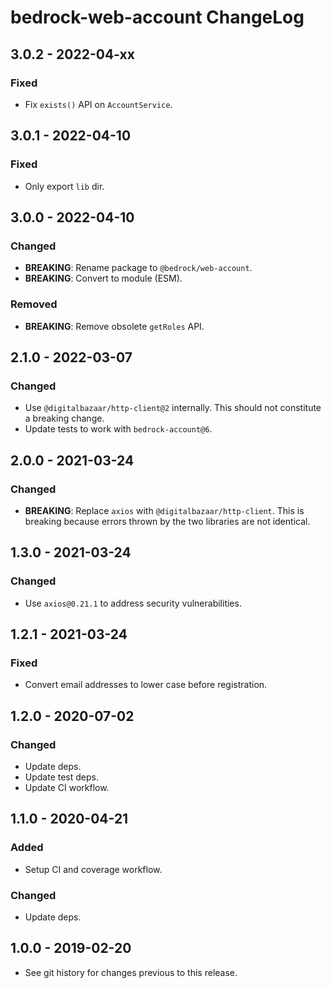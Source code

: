 # bedrock-web-account ChangeLog

## 3.0.2 - 2022-04-xx

### Fixed
- Fix `exists()` API on `AccountService`.

## 3.0.1 - 2022-04-10

### Fixed
- Only export `lib` dir.

## 3.0.0 - 2022-04-10

### Changed
- **BREAKING**: Rename package to `@bedrock/web-account`.
- **BREAKING**: Convert to module (ESM).

### Removed
- **BREAKING**: Remove obsolete `getRoles` API.

## 2.1.0 - 2022-03-07

### Changed
- Use `@digitalbazaar/http-client@2` internally. This should not constitute
  a breaking change.
- Update tests to work with `bedrock-account@6`.

## 2.0.0 - 2021-03-24

### Changed
- **BREAKING**: Replace `axios` with `@digitalbazaar/http-client`. This is
  breaking because errors thrown by the two libraries are not identical.

## 1.3.0 - 2021-03-24

### Changed
- Use `axios@0.21.1` to address security vulnerabilities.

## 1.2.1 - 2021-03-24

### Fixed
- Convert email addresses to lower case before registration.

## 1.2.0 - 2020-07-02

### Changed
- Update deps.
- Update test deps.
- Update CI workflow.

## 1.1.0 - 2020-04-21

### Added
- Setup CI and coverage workflow.

### Changed
- Update deps.

## 1.0.0 - 2019-02-20
- See git history for changes previous to this release.
